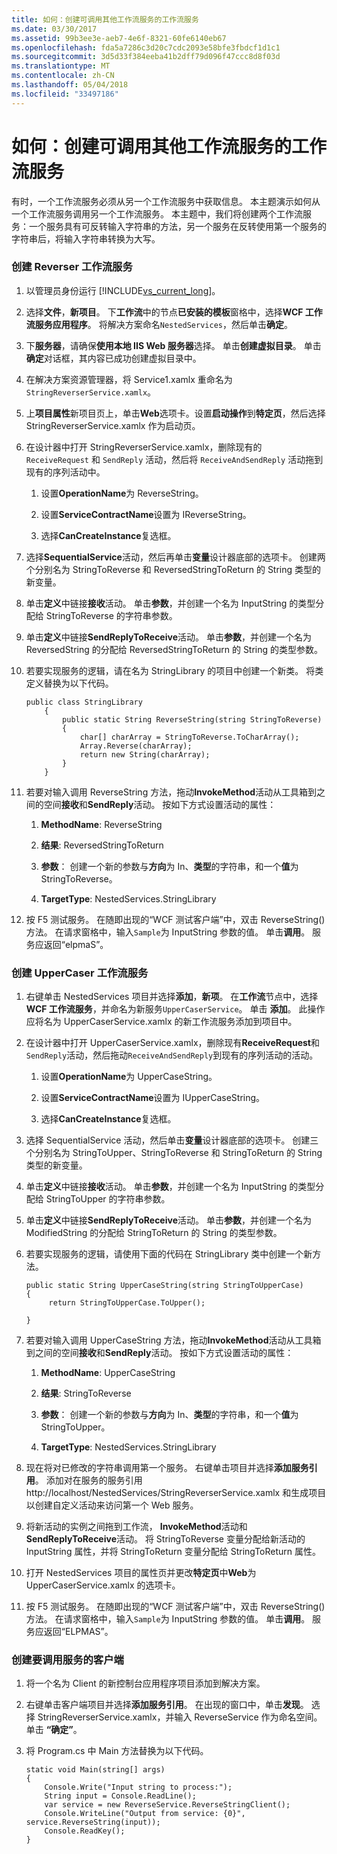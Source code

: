 ```yaml
---
title: 如何：创建可调用其他工作流服务的工作流服务
ms.date: 03/30/2017
ms.assetid: 99b3ee3e-aeb7-4e6f-8321-60fe6140eb67
ms.openlocfilehash: fda5a7286c3d20c7cdc2093e58bfe3fbdcf1d1c1
ms.sourcegitcommit: 3d5d33f384eeba41b2dff79d096f47ccc8d8f03d
ms.translationtype: MT
ms.contentlocale: zh-CN
ms.lasthandoff: 05/04/2018
ms.locfileid: "33497186"
---
```

# <a name="how-to-create-a-workflow-service-that-calls-another-workflow-service"></a>如何：创建可调用其他工作流服务的工作流服务
有时，一个工作流服务必须从另一个工作流服务中获取信息。  本主题演示如何从一个工作流服务调用另一个工作流服务。 本主题中，我们将创建两个工作流服务：一个服务具有可反转输入字符串的方法，另一个服务在反转使用第一个服务的字符串后，将输入字符串转换为大写。  
  
### <a name="to-create-the-reverser-workflow-service"></a>创建 Reverser 工作流服务  
  
1.  以管理员身份运行 [!INCLUDE[vs_current_long](../../../../includes/vs-current-long-md.md)]。  
  
2.  选择**文件**，**新项目**。 下**工作流**中的节点**已安装的模板**窗格中，选择**WCF 工作流服务应用程序**。 将解决方案命名`NestedServices`，然后单击**确定**。  
  
3.  下**服务器**，请确保**使用本地 IIS Web 服务器**选择。 单击**创建虚拟目录**。 单击**确定**对话框，其内容已成功创建虚拟目录中。  
  
4.  在解决方案资源管理器，将 Service1.xamlx 重命名为`StringReverserService.xamlx`。  
  
5.  上**项目属性**新项目页上，单击**Web**选项卡。设置**启动操作**到**特定页**，然后选择 StringReverserService.xamlx 作为启动页。  
  
6.  在设计器中打开 StringReverserService.xamlx，删除现有的 `ReceiveRequest` 和 `SendReply` 活动，然后将 `ReceiveAndSendReply` 活动拖到现有的序列活动中。  
  
    1.  设置**OperationName**为 ReverseString。  
  
    2.  设置**ServiceContractName**设置为 IReverseString。  
  
    3.  选择**CanCreateInstance**复选框。  
  
7.  选择**SequentialService**活动，然后再单击**变量**设计器底部的选项卡。 创建两个分别名为 StringToReverse 和 ReversedStringToReturn 的 String 类型的新变量。  
  
8.  单击**定义**中链接**接收**活动。 单击**参数**，并创建一个名为 InputString 的类型分配给 StringToReverse 的字符串参数。  
  
9. 单击**定义**中链接**SendReplyToReceive**活动。 单击**参数**，并创建一个名为 ReversedString 的分配给 ReversedStringToReturn 的 String 的类型参数。  
  
10. 若要实现服务的逻辑，请在名为 StringLibrary 的项目中创建一个新类。  将类定义替换为以下代码。  
  
    ```  
    public class StringLibrary  
        {  
            public static String ReverseString(string StringToReverse)  
            {  
                char[] charArray = StringToReverse.ToCharArray();  
                Array.Reverse(charArray);  
                return new String(charArray);  
            }  
        }  
    ```  
  
11. 若要对输入调用 ReverseString 方法，拖动**InvokeMethod**活动从工具箱到之间的空间**接收**和**SendReply**活动。 按如下方式设置活动的属性：  
  
    1.  **MethodName**: ReverseString  
  
    2.  **结果**: ReversedStringToReturn  
  
    3.  **参数**： 创建一个新的参数与**方向**为 In、**类型**的字符串，和一个**值**为 StringToReverse。  
  
    4.  **TargetType**: NestedServices.StringLibrary  
  
12. 按 F5 测试服务。 在随即出现的“WCF 测试客户端”中，双击 ReverseString() 方法。 在请求窗格中，输入`Sample`为 InputString 参数的值。 单击**调用**。 服务应返回“elpmaS”。  
  
### <a name="to-create-the-uppercaser-workflow-service"></a>创建 UpperCaser 工作流服务  
  
1.  右键单击 NestedServices 项目并选择**添加**，**新项**。 在**工作流**节点中，选择**WCF 工作流服务**，并命名为新服务`UpperCaserService`。 单击 **添加**。 此操作应将名为 UpperCaserService.xamlx 的新工作流服务添加到项目中。  
  
2.  在设计器中打开 UpperCaserService.xamlx，删除现有**ReceiveRequest**和`SendReply`活动，然后拖动`ReceiveAndSendReply`到现有的序列活动的活动。  
  
    1.  设置**OperationName**为 UpperCaseString。  
  
    2.  设置**ServiceContractName**设置为 IUpperCaseString。  
  
    3.  选择**CanCreateInstance**复选框。  
  
3.  选择 SequentialService 活动，然后单击**变量**设计器底部的选项卡。 创建三个分别名为 StringToUpper、StringToReverse 和 StringToReturn 的 String 类型的新变量。  
  
4.  单击**定义**中链接**接收**活动。 单击**参数**，并创建一个名为 InputString 的类型分配给 StringToUpper 的字符串参数。  
  
5.  单击**定义**中链接**SendReplyToReceive**活动。 单击**参数**，并创建一个名为 ModifiedString 的分配给 StringToReturn 的 String 的类型参数。  
  
6.  若要实现服务的逻辑，请使用下面的代码在 StringLibrary 类中创建一个新方法。  
  
    ```  
    public static String UpperCaseString(string StringToUpperCase)  
    {  
         return StringToUpperCase.ToUpper();  
  
    }  
    ```  
  
7.  若要对输入调用 UpperCaseString 方法，拖动**InvokeMethod**活动从工具箱到之间的空间**接收**和**SendReply**活动。 按如下方式设置活动的属性：  
  
    1.  **MethodName**: UpperCaseString  
  
    2.  **结果**: StringToReverse  
  
    3.  **参数**： 创建一个新的参数与**方向**为 In、**类型**的字符串，和一个**值**为 StringToUpper。  
  
    4.  **TargetType**: NestedServices.StringLibrary  
  
8.  现在将对已修改的字符串调用第一个服务。 右键单击项目并选择**添加服务引用**。 添加对在服务的服务引用 http://localhost/NestedServices/StringReverserService.xamlx 和生成项目以创建自定义活动来访问第一个 Web 服务。  
  
9. 将新活动的实例之间拖到工作流， **InvokeMethod**活动和**SendReplyToReceive**活动。 将 StringToReverse 变量分配给新活动的 InputString 属性，并将 StringToReturn 变量分配给 StringToReturn 属性。  
  
10. 打开 NestedServices 项目的属性页并更改**特定页**中**Web**为 UpperCaserService.xamlx 的选项卡。  
  
11. 按 F5 测试服务。 在随即出现的“WCF 测试客户端”中，双击 ReverseString() 方法。 在请求窗格中，输入`Sample`为 InputString 参数的值。 单击**调用**。 服务应返回“ELPMAS”。  
  
### <a name="to-create-a-client-to-call-the-services"></a>创建要调用服务的客户端  
  
1.  将一个名为 Client 的新控制台应用程序项目添加到解决方案。  
  
2.  右键单击客户端项目并选择**添加服务引用**。 在出现的窗口中，单击**发现**。 选择 StringReverserService.xamlx，并输入 ReverseService 作为命名空间。  单击 **“确定”**。  
  
3.  将 Program.cs 中 Main 方法替换为以下代码。  
  
    ```  
    static void Main(string[] args)  
    {  
        Console.Write("Input string to process:");  
        String input = Console.ReadLine();  
        var service = new ReverseService.ReverseStringClient();  
        Console.WriteLine("Output from service: {0}", service.ReverseString(input));  
        Console.ReadKey();  
    }  
    ```
